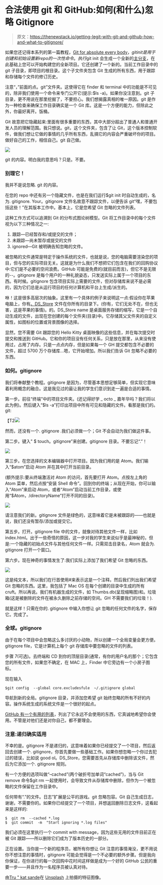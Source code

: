 # 合法使用 git 和 GitHub:如何(和什么)忽略 Gitignore

> 原文：<https://thenewstack.io/getting-legit-with-git-and-github-how-and-what-to-gitignore/>

如果您还记得本系列的第一篇教程，[Git for absolute every body](https://thenewstack.io/tutorial-git-for-absolutely-everyone/)，$git init 是用于创建和初始设置新 repo 的一次性命令。执行$git init 会生成一个全新的[主分支](https://thenewstack.io/dont-mess-with-the-master-working-with-branches-in-git-and-github/)，在此基础上您可以开始构建您的全新项目。它还创建了一个新的。当前工作目录中的 git 子目录，即项目的根目录。这个子文件夹包含 Git 生成的所有东西，用于跟踪和存储每个文件的修订历史。

注意“，”前面的点。git”文件夹。这使得它在 finder 和 terminal 中的功能是不可见的，除非我们使用一个命令来专门公开它(提示:$ls -a)。如果你没注意到。git 子目录，更不用说在那里挖掘了，不要担心。我们想揭露真相的唯一原因。git 是作为一种检查来确保工作目录确实是一个 Git 库。这是一个方便的能力，但除此之外，你最好离开。饭桶。

Git 故意把它隐藏起来:里面有很多重要的东西，其中大部分超出了普通人和普通开发人员的理解范围。我只想说。git，这个文件夹，包含了让 Git，这个版本控制软件，做我们想让它做的事情的几乎所有东西，乱搞它的内容会严重破坏你的项目。做好自己的工作，相信自己。git 自己做。

[![](img/bba7d2003381d2aa601e18dd6fa5ab62.png)](https://storage.googleapis.com/cdn.thenewstack.io/media/2018/06/683313f2-gitunderhood.png)

git 的内容。明白我的意思吗？只是。不要。

### 别理它！

我并不是说忽略. git 的内容。

在您的 repo 中还有另一个隐藏文件，也是在我们运行$git init 时自动生成的，名为. gitignore. Your。gitignore 文件名故意不跟踪文件，以便告诉 git“嘿，不要包括这些！”在其版本工作中。基本上，它是您希望 Git 忽略的文件列表。

这种工作方式可以追溯到 Git 的分布式图论树模型。Git 将工作目录中的每个文件视为以下三种情况之一:

1.  跟踪—已经暂存和/或提交的文件；
2.  未跟踪—尚未暂存或提交的文件
3.  ignored—Git 被明确告知忽略的文件。

被忽略的文件通常是特定于操作系统的文件，也就是说，您的电脑需要渲染您的项目，但与您的实际项目无关。这就是为什么我们不想把它们包含在我们的回购协议中:它们是不必要的空间浪费。GitHub 可能是免费的(就目前而言)，但它不是无限的--。gitignore 是每个用户的一种礼貌姿态，只发送实际上属于一个项目的东西。有时候。gitignore 包含项目实际上需要的文件，但对存储库来说不是必需的，因为它们总是从运行项目的任何计算机和平台上生成/派生的。

咻！这是很多高层次的抽象。这里有一个具体的例子来说明这一点:假设你在苹果电脑上，你有[。DS_Store](https://en.wikipedia.org/wiki/.DS_Store) 文件在你所有的目录下。(你有，它们无处不在，但也无害，这是苹果的事情)。的。DS_Store name 是桌面服务存储的缩写，它是一个自动生成的文件，出现在您创建的每个文件夹(目录)中。它存储其父文件夹的自定义属性，如图标的位置或背景图像的选择。

显然，您不需要 Git 跟踪您的 Hello Kitty 桌面映像的这些信息，并在每次提交时提交和推送到 GitHub。它和你的项目没有任何关系，只是放在那里，从来没有使用过，占用了内存。只是一点点内存，但是如果每一个 GH 提交都包含不必要的文件，超过 5700 万个存储库…嗯，它开始增加。所以我们告诉 Git 忽略不必要的东西。

### 如何。gitignore

我们将奉献整个教程。gitignore 是因为，尽管基本思想足够简单，但实现它意味着利用概念的融合。这是我见过的最让我的学生们意识到走一遍是合适的事情。

第一步。前往“终端”中的项目文件夹。(还记得好学 _ octo _ 嘉年华吗？我们将以此为例)。然后键入“$ls -a”打印出项目中所有可见和隐藏的文件。看那是我们的。git:

【T2![](img/b65aef4382bcb03eedd49a4ecde1c8bf.png)

然而，还没有一个. gitignore .我们必须做一个；Git 不会自动为我们做这件事。

第二步。键入" $ touch。gitignore”来创建。gitignore 目录。不要忘记“.”！

[![](img/85b6c8bbf7ce7d5d1dc00afbaddf5981.png)](https://storage.googleapis.com/cdn.thenewstack.io/media/2018/06/c8d98a47-screen-shot-2018-06-15-at-8.31.11-am.png)

第三步。在您选择的文本编辑器中打开项目。因为我们用的是 Atom。我们输入“$atom”启动 Atom 并在其中打开当前目录。

(额外提示:要从终端激活对 Atom 的访问，首先要打开 Atom。点按左上角的 Atom 菜单，然后点按“安装 Shell 命令”。回到你的终端；从现在开始，你可以输入“Atom”来启动 Atom，或者“Atom”启动当前工作目录，或使用“$Atom，/directoryName”打开不同的目录)。

[![](img/93ca4843e22025e0ecda6fe0c2bfefcc.png)](https://storage.googleapis.com/cdn.thenewstack.io/media/2018/06/fde29ad6-screen-shot-2018-06-15-at-8.40.27-am.png)

请注意我们的新。gitignore 文件是绿色的，这意味着它是未被跟踪的——也就是说，我们还没有暂存/添加或提交它。

第五步。打开。gitignore file 中的文件，就像对待其他文件一样，比如 index.html。出于一些奇怪的原因，这一步对我的学生来说似乎是最神秘的，但是:一个隐藏的初始点文件与其他任何文件一样。只需双击目录名，Atom 就会为. gitignore 打开一个窗口。

第六步。现在神奇的事情发生了:我们实际上添加了我们希望 Git 忽略的东西。

![](img/c0a6cce378718bb6cb081175d326cb59.png)

这是纯文本，所以我们在行首使用#来表示这是一个注释。然后我们列出我们希望 Git 忽略的东西。这里，我包括了 Mac OS 在每个创建的目录中生成的所有 cruft。所以再说。我们有机器生成的文件，如 Thumbs.db(呈现缩略图)和。垃圾箱(这是被删除的文件在被永久删除之前存储的空间。GH 不需要我们的垃圾！).

就是这样！只需在你的. gitignore 中输入你想让 git 忽略的任何文件的名字，保存它。完成了。

### 全球。gitignore

由于在每个项目中会忽略这么多讨厌的小动物，所以创建一个全局变量会更方便。gitignore file，它是计算机上每个 git 存储库中要忽略的文件的列表。

步骤 7(可选)。去终端和 CD 到你的顶层目录(通常，有你的用户名的那个；它包含您的所有文件，如果您不确定，在 MAC 上，Finder 中它旁边有一个小房子图标。

现在输入

```
$git config  --global core.excludesfule  ~/.gitignore global

```

导航到新的全局。gitignore 目录，并添加您希望 git 始终忽略的所有不好的内容。操作系统生成的系统文件是一个很好的起点。

[GitHub 有一个有用的列表](https://gist.github.com/octocat/9257657)，列出了它永远不会使用的东西，它真诚地希望你会使用。不管是对他们还是对你自己，都不要理会。

### 注意:递归确实适用

不幸的是。gitignore 不是递归的，这意味着如果你已经提交了一个项目，然后返回去创建一个. gitignore，你首先要做一些基础工作。如果你想忽略一个你过去犯过的错误，比如说 good ol。DS_Store，您需要首先从存储库中删除该文件，然后为它添加一个. gitignore 规则。

有一个方便的选项叫做“–cached”(两个破折号加单词“cached”)，当与 Git remove 命令$git rm 一起使用时，会导致文件从存储库中删除，但作为一个被忽略的文件保留在工作目录中。

任何带有“.”的文件。日志”扩展是公平的游戏。git 忽略包容。Git 自己生成日志，谢谢，不需要你的。如果你已经提交了一个项目，并想返回删除日志文件，这看起来是这样的:

```
$  git rm  --cached *.log
$  git commit  -m  "Start ignoring *.log files"

```

我们必须在这里执行一个 commit with message，因为这些无用的文件目前正在被 Git 跟踪——所以删除它们成为了版本历史的一部分。

正在设置。当你是一个新的程序员，被所有你想让 Git 注意的事情淹没，更不用说你不想注意的事情时，gitignore 可能会觉得是一个不必要的额外步骤。但是我向你保证，在你进行的每一次回购中花时间这样做是成为一个好的 GitHub 公民的重要一步——并且作为一名程序员被认真对待。

由[Tru " kat sande](https://unsplash.com/photos/Km5JGMW4VPM?utm_source=unsplash&utm_medium=referral&utm_content=creditCopyText)在 [Unsplash](https://unsplash.com/?utm_source=unsplash&utm_medium=referral&utm_content=creditCopyText) 上拍摄的特征图像。

<svg xmlns:xlink="http://www.w3.org/1999/xlink" viewBox="0 0 68 31" version="1.1"><title>Group</title> <desc>Created with Sketch.</desc></svg>